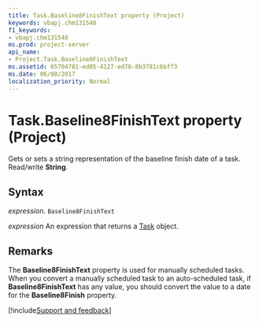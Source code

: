 ```yaml
---
title: Task.Baseline8FinishText property (Project)
keywords: vbapj.chm131548
f1_keywords:
- vbapj.chm131548
ms.prod: project-server
api_name:
- Project.Task.Baseline8FinishText
ms.assetid: 65704781-ed05-4127-ed76-8b3781c6bff3
ms.date: 06/08/2017
localization_priority: Normal
---
```



# Task.Baseline8FinishText property (Project)

Gets or sets a string representation of the baseline finish date of a task. Read/write  **String**.


## Syntax

_expression_. `Baseline8FinishText`

 _expression_ An expression that returns a [Task](./Project.Task.md) object.


## Remarks

The  **Baseline8FinishText** property is used for manually scheduled tasks. When you convert a manually scheduled task to an auto-scheduled task, if **Baseline8FinishText** has any value, you should convert the value to a date for the **Baseline8Finish** property.

[!include[Support and feedback](~/includes/feedback-boilerplate.md)]